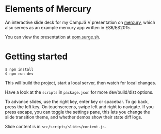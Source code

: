 # Elements of Mercury

An interactive slide deck for my CampJS V presentation on [mercury](https://github.com/Raynos/mercury), which also serves as an example mercury app written in ES6/ES2015.

You can view the presentation at [eom.surge.sh](http://eom.surge.sh).

# Getting started

    $ npm install
    $ npm run dev

This will build the project, start a local server, then watch for local changes.

Have a look at the `scripts` in `package.json` for more dev/build/dist options.

To advance slides, use the right key, enter key or spacebar. To go back, press the left key. On touchscreens, swipe left and right to navigate. If you press escape, you can toggle the settings pane, this lets you change the slide transition theme, and whether demos show their state diff logs.

Slide content is in `src/scripts/slides/content.js`.
